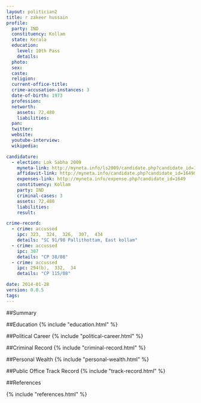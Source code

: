 ```yaml
---
layout: politician2
title: r zakeer hussain
profile: 
  party: IND
  constituency: Kollam
  state: Kerala
  education: 
    level: 10th Pass
    details: 
  photo: 
  sex: 
  caste: 
  religion: 
  current-office-title: 
  crime-accusation-instances: 3
  date-of-birth: 1973
  profession: 
  networth: 
    assets: 72,480
    liabilities: 
  pan: 
  twitter: 
  website: 
  youtube-interview: 
  wikipedia: 

candidature: 
  - election: Lok Sabha 2009
    myneta-link: http://myneta.info/ls2009/candidate.php?candidate_id=1649
    affidavit-link: http://myneta.info/candidate.php?candidate_id=1649&scan=original
    expenses-link: http://myneta.info/expense.php?candidate_id=1649
    constituency: Kollam 
    party: IND
    criminal-cases: 3
    assets: 72,480
    liabilities: 
    result:  

crime-record: 
  - crime: accussed
    ipc: 323,  324,  326,  307,  434
    details: "SC 91/98 Pallithottam, East kollam" 
  - crime: accussed
    ipc: 307
    details: "CP 38/08" 
  - crime: accussed
    ipc: 294(b),  332,  34
    details: "CP 115/08" 

date: 2014-01-28
version: 0.0.5
tags: 
---
```

##Summary


##Education
{% include "education.html" %}


##Political Career
{% include "political-career.html" %}


##Criminal Record
{% include "criminal-record.html" %}


##Personal Wealth
{% include "personal-wealth.html" %}


##Public Office Track Record
{% include "track-record.html" %}


##References


{% include "references.html" %}